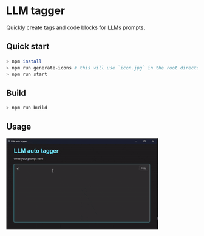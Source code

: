 # LLM tagger

Quickly create tags and code blocks for LLMs prompts.

## Quick start

```bash
> npm install
> npm run generate-icons # this will use `icon.jpg` in the root directory
> npm run start
```

## Build

```bash
> npm run build
```

## Usage

![usage](video.gif)